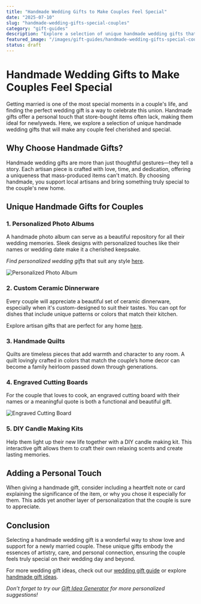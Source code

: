 ```yaml
---
title: "Handmade Wedding Gifts to Make Couples Feel Special"
date: "2025-07-10"
slug: "handmade-wedding-gifts-special-couples"
category: "gift-guides"
description: "Explore a selection of unique handmade wedding gifts that will make any newlywed couple feel cherished. Perfect for that personal touch on their special day!"
featured_image: "/images/gift-guides/handmade-wedding-gifts-special-couples/banner.webp"
status: draft
---
```


# Handmade Wedding Gifts to Make Couples Feel Special

Getting married is one of the most special moments in a couple's life, and finding the perfect wedding gift is a way to celebrate this union. Handmade gifts offer a personal touch that store-bought items often lack, making them ideal for newlyweds. Here, we explore a selection of unique handmade wedding gifts that will make any couple feel cherished and special.

## Why Choose Handmade Gifts?
Handmade wedding gifts are more than just thoughtful gestures—they tell a story. Each artisan piece is crafted with love, time, and dedication, offering a uniqueness that mass-produced items can't match. By choosing handmade, you support local artisans and bring something truly special to the couple's new home.

## Unique Handmade Gifts for Couples

### 1. Personalized Photo Albums
A handmade photo album can serve as a beautiful repository for all their wedding memories. Sleek designs with personalized touches like their names or wedding date make it a cherished keepsake. 

*Find personalized wedding gifts* that suit any style [here](https://www.example.com/personalized-wedding-gifts).

![Personalized Photo Album](https://via.placeholder.com/300x200.png?text=Personalized+Photo+Album)

### 2. Custom Ceramic Dinnerware
Every couple will appreciate a beautiful set of ceramic dinnerware, especially when it's custom-designed to suit their tastes. You can opt for dishes that include unique patterns or colors that match their kitchen.

Explore artisan gifts that are perfect for any home [here](https://www.example.com/artisan-gifts).

### 3. Handmade Quilts
Quilts are timeless pieces that add warmth and character to any room. A quilt lovingly crafted in colors that match the couple’s home decor can become a family heirloom passed down through generations.

### 4. Engraved Cutting Boards
For the couple that loves to cook, an engraved cutting board with their names or a meaningful quote is both a functional and beautiful gift.

![Engraved Cutting Board](https://via.placeholder.com/300x200.png?text=Engraved+Cutting+Board)

### 5. DIY Candle Making Kits
Help them light up their new life together with a DIY candle making kit. This interactive gift allows them to craft their own relaxing scents and create lasting memories.

## Adding a Personal Touch
When giving a handmade gift, consider including a heartfelt note or card explaining the significance of the item, or why you chose it especially for them. This adds yet another layer of personalization that the couple is sure to appreciate.

## Conclusion
Selecting a handmade wedding gift is a wonderful way to show love and support for a newly married couple. These unique gifts embody the essences of artistry, care, and personal connection, ensuring the couple feels truly special on their wedding day and beyond.

For more wedding gift ideas, check out our [wedding gift guide](https://www.example.com/wedding-gift-guide) or explore [handmade gift ideas](https://www.example.com/handmade-gift-ideas).

*Don’t forget to try our [Gift Idea Generator](https://www.example.com/gift-idea-generator) for more personalized suggestions!*